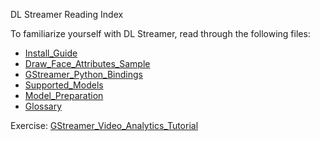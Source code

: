 DL Streamer Reading Index

To familiarize yourself with DL Streamer, read through the following files:

- [Install_Guide](Install_Guide.md)
- [Draw_Face_Attributes_Sample](Draw_Face_Attributes_Sample.md)
- [GStreamer_Python_Bindings](GStreamer_Python_Bindings.md)
- [Supported_Models](Supported_Models.md)
- [Model_Preparation](Model_Preparation.md)
- [Glossary](Glossary.md)

Exercise:
[GStreamer_Video_Analytics_Tutorial](GStreamer_Video_Analytics_Tutorial.md)
